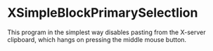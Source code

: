 # XSimpleBlockPrimarySelectlion
This program in the simplest way disables pasting from the X-server clipboard, which hangs on pressing the middle mouse button.
